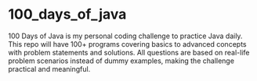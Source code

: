# 100_days_of_java
100 Days of Java is my personal coding challenge to practice Java daily. This repo will have 100+ programs covering basics to advanced concepts with problem statements and solutions. All questions are based on real-life problem scenarios instead of dummy examples, making the challenge practical and meaningful.
